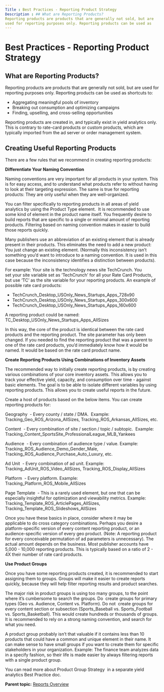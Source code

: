 ```yaml
---
Title : Best Practices - Reporting Product Strategy
Description : ## What are Reporting Products?
Reporting products are products that are generally not sold, but are
used for reporting purposes only. Reporting products can be used as
---
```



# Best Practices - Reporting Product Strategy





## What are Reporting Products?

Reporting products are products that are generally not sold, but are
used for reporting purposes only. Reporting products can be used as
shortcuts to:

- Aggregating meaningful pools of inventory
- Breaking out consumption and optimizing campaigns
- Finding, upselling, and cross-selling opportunities

Reporting products are created in, and typically exist in yield
analytics only. This is contrary to rate-card products or custom
products, which are typically imported from the ad server or order
management system.





## Creating Useful Reporting Products

There are a few rules that we recommend in creating reporting products:

**Differentiate Your Naming Convention**

Naming conventions are very important for all products in your system.
This is for easy access, and to understand what products refer to
without having to look at their targeting expression. The same is true
for reporting products: They are only useful when they are
well-organized.

You can filter specifically to reporting products in all areas of yield
analytics by using the Product Type element.  It is recommended to use
some kind of element in the product name itself. You frequently desire
to build reports that are specific to a single or minimal amount of
reporting products. Filtering based on naming convention makes in easier
to build those reports quickly.

Many publishers use an abbreviation of an existing element that is
already present in their products. This eliminates the need to add a new
product: You just change an existing element. (Normally this
inconsistency isn’t something you’d want to introduce to a naming
convention. It is used in this case because the inconsistency identifies
a distinction between products).

For example: Your site is the technology news site TechCrunch. You
set your site variable set as ‘TechCrunch’ for all your Rate Card
Products, but use ‘TC’ as the site variable for your reporting products.
An example of possible rate card products:

- TechCrunch_Desktop_USOnly_News_Startups_Apps_728x90
- TechCrunch_Desktop_USOnly_News_Startups_Apps_300x600
- TechCrunch_Desktop_USOnly_News_Startups_Apps_160x600

A reporting product could be named:
TC_Desktop_USOnly_News_Startups_Apps_AllSizes

In this way, the core of the product is identical between the rate card
products and the reporting product. The site parameter has only been
changed. If you needed to find the reporting product that was a parent
to one of the rate card products, you’d immediately know how it would be
named. It would be based on the rate card product name.

**Create Reporting Products Using Combinations of Inventory Assets**

The recommended way to initially create reporting products, is by
creating various combinations of your core inventory assets. This allows
you to track your effective yield, capacity, and consumption over time
- against basic elements. The goal is to be able to isolate different
variables by using reporting products. This allows you to create useful
reports in the future.

Create a host of products based on the below items. You can create
reporting products for:

Geography  - Every county / state / DMA.  Example:
Tracking_Geo_ROS_Arizona_AllSizes, Tracking_ROS_Arkansas_AllSizes, etc.

Content  - Every combination of site / section / topic / subtopic. 
Example: Tracking_Content_SportsSite_ProfessionalLeague_MLB_Yankees

Audience  - Every combination of audience type / value. Example:
Tracking_ROS_Audience_Demo_Gender_Male,
Tracking_ROS_Audience_Purchase_Auto_Luxury, etc.

Ad Unit  - Every combination of ad unit. Example:
Tracking_AdUnit_ROS_Video_AllSizes, Tracking_ROS_Display_AllSizes

Platform  - Every platform. Example:
Tracking_Platform_ROS_Mobile_AllSizes

Page Template  - This is a rarely used element, but one that can be
especially insightful for optimization and viewability metrics. Example:
Tracking_Template_ROS_ArticlePages_AllSizes,
Tracking_Template_ROS_Slideshows_AllSizes

Once you have these basics in place, consider where it may be
applicable to do cross category combinations. Perhaps you desire a
platform-specific version of every content reporting product, or an
audience-specific version of every geo product. (Note: A reporting
product for every conceivable permutation of ad parameters is
unnecessary). The actual amount depends on the business. Most publisher
accounts have 5,000 - 10,000 reporting products. This is typically
based on a ratio of 2 - 4X their number of rate card products.

**Use Product Groups**

Once you have some reporting products created, it is recommended
to start assigning them to groups. Groups will make it easier to create
reports quickly, because they will help filter reporting results and
product searches.

The major risk in product groups is using too many groups, to the point
where it’s cumbersome to search the groups. Do  create groups for
primary types (Geo vs. Audience, Content vs. Platform). Do not  create
groups for every content section or subsection (Sports_Baseball vs.
Sports_Football vs. Sports_Basketball). This would create hundreds or
thousands of groups. It is recommended to rely on a strong naming
convention, and search for what you need.

A product group probably isn’t that valuable if it contains less than 10
products that could have a common and unique element in their name. It
can make sense to have small groups if you want to create them for
specific stakeholders in your organization. Example: The finance
team analyzes data in a specify fashion, so their life is made easier by
always filtering reports with a single product group.

You can read more about Product Group Strategy  in a separate yield
analytics Best Practice doc.





<div class="familylinks">

<div class="parentlink">

**Parent topic:**
<a href="../topics/reports-overview.html" class="link">Reports
Overview</a>






